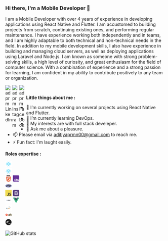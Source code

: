 ### Hi there, I'm a Mobile Developer 👋	
<!--	![Profile views](https://gpvc.arturio.dev/adprm) -->


I am a Mobile Developer with over 4 years of experience in developing applications using React Native and Flutter. I am accustomed to building projects from scratch, continuing existing ones, and performing regular maintenance. I have experience working both independently and in teams, and I am highly adaptable to both technical and non-technical needs in the field.
In addition to my mobile development skills, I also have experience in building and managing cloud servers, as well as deploying applications using Laravel and Node.js.
I am known as someone with strong problem-solving skills, a high level of curiosity, and great enthusiasm for the field of computer science. With a combination of experience and a strong passion for learning, I am confident in my ability to contribute positively to any team or organization.

<a href="https://www.linkedin.com/in/aditiyaprmn/">	
  <img align="left" alt="adprm LinkedIn" width="22px" src="https://cdn.jsdelivr.net/npm/simple-icons@v3/icons/linkedin.svg" />	
</a>	
<a href="https://www.instagram.com/adprm_/">	
  <img align="left" alt="adprm Instagram" width="22px" src="https://cdn.jsdelivr.net/npm/simple-icons@v3/icons/instagram.svg" />	
</a>	
<a href="https://facebook.com/aditiya.permanaa.3/">	
  <img align="left" alt="adprm Facebook" width="22px" src="https://cdn.jsdelivr.net/npm/simple-icons@v3/icons/facebook.svg" />	
</a>	
<br />	

**Little things about me :**	

- 🔭 I’m currently working on several projects using React Native and Flutter.	
- 🌱 I’m currently learning DevOps.	
- 🤔 My interests are with full stack develeper.	
- 💬 Ask me about a pleasure.	
- 📫 Please email via aditiyaprmn00@gmail.com to reach me.	
- ⚡ Fun fact: I'm laught easily.	

**Roles expertise :**	

<code><img height="20" src="https://raw.githubusercontent.com/github/explore/80688e429a7d4ef2fca1e82350fe8e3517d3494d/topics/react/react.png"></code>	
<code><img height="20" src="https://raw.githubusercontent.com/github/explore/80688e429a7d4ef2fca1e82350fe8e3517d3494d/topics/react/react.png"></code>	
<code><img height="20" src="https://raw.githubusercontent.com/github/explore/80688e429a7d4ef2fca1e82350fe8e3517d3494d/topics/html/html.png"></code>	
<code><img height="20" src="https://raw.githubusercontent.com/github/explore/80688e429a7d4ef2fca1e82350fe8e3517d3494d/topics/css/css.png"></code>	
<code><img height="20" src="https://raw.githubusercontent.com/github/explore/80688e429a7d4ef2fca1e82350fe8e3517d3494d/topics/php/php.png"></code>	
<code><img height="20" src="https://raw.githubusercontent.com/github/explore/80688e429a7d4ef2fca1e82350fe8e3517d3494d/topics/javascript/javascript.png"></code>	
<code><img height="20" src="https://raw.githubusercontent.com/github/explore/80688e429a7d4ef2fca1e82350fe8e3517d3494d/topics/bootstrap/bootstrap.png"></code>	
<code><img height="20" src="https://raw.githubusercontent.com/github/explore/80688e429a7d4ef2fca1e82350fe8e3517d3494d/topics/jquery/jquery.png"></code>	
<code><img height="20" src="https://raw.githubusercontent.com/github/explore/80688e429a7d4ef2fca1e82350fe8e3517d3494d/topics/vue/vue.png"></code>	
<code><img height="20" src="https://raw.githubusercontent.com/github/explore/80688e429a7d4ef2fca1e82350fe8e3517d3494d/topics/mysql/mysql.png"></code>	
<code><img height="20" src="https://raw.githubusercontent.com/github/explore/80688e429a7d4ef2fca1e82350fe8e3517d3494d/topics/git/git.png"></code>	
<code><img height="20" src="https://raw.githubusercontent.com/github/explore/80688e429a7d4ef2fca1e82350fe8e3517d3494d/topics/terminal/terminal.png"></code>	

![GitHub stats](https://github-readme-stats.vercel.app/api?username=adprm&show_icons=true)	

<!--	
**adprm/adprm** is a ✨ _special_ ✨ repository because its `README.md` (this file) appears on your GitHub profile.	
Here are some ideas to get you started:	
- 🔭 I’m currently working on ...	
- 🌱 I’m currently learning ...	
- 👯 I’m looking to collaborate on ...	
- 🤔 I’m looking for help with ...	
- 💬 Ask me about ...	
- 📫 How to reach me: ...	
- 😄 Pronouns: ...	
- ⚡ Fun fact: ...	
-->

